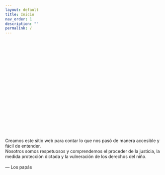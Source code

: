 ```yaml
---
layout: default
title: Inicio
nav_order: 1
description: ""
permalink: /
---
```


<div style="width: 100%;"><div style="position: relative; padding-bottom: 56.25%; padding-top: 0; height: 0;"><div style="width: 100%;"><div style="position: relative; padding-bottom: 56.25%; padding-top: 0; height: 0;"><img src="/elianbebe/assets/images/inicio.png" alt="drawing" width="100%"/> </div> </div> </div> </div>

<br>

Creamos este sitio web para contar lo que nos pasó de manera accesible y fácil de entender.<br>Nosotros somos respetuosos y comprendemos el proceder de la justicia, la medida protección dictada y la vulneración de los derechos del niño.
<br><br>
 — Los papás

